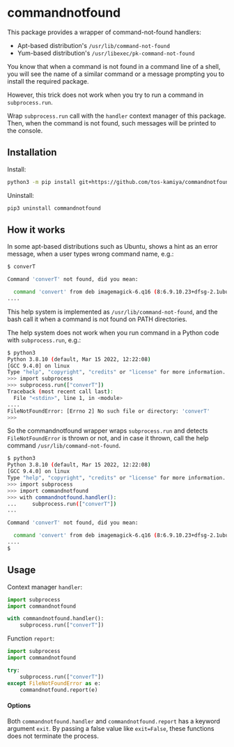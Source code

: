 # commandnotfound

This package provides a wrapper of command-not-found handlers:

* Apt-based distribution's `/usr/lib/command-not-found`
* Yum-based distribution's `/usr/libexec/pk-command-not-found`

You know that when a command is not found in a command line of a shell, you will see the name of a similar command or a message prompting you to install the required package.

However, this trick does not work when you try to run a command in `subprocess.run`.

Wrap `subprocess.run` call with the `handler` context manager of this package.
Then, when the command is not found, such messages will be printed to the console.

## Installation

Install:

```sh
python3 -m pip install git+https://github.com/tos-kamiya/commandnotfound.git
```

Uninstall:

```sh
pip3 uninstall commandnotfound
```

## How it works

In some apt-based distributions such as Ubuntu, shows a hint as an error message, when a user types wrong command name, e.g.:

```sh
$ converT

Command 'converT' not found, did you mean:

  command 'convert' from deb imagemagick-6.q16 (8:6.9.10.23+dfsg-2.1ubuntu11.4)
....
```

This help system is implemented as `/usr/lib/command-not-found`, and the bash call it when a command is not found on PATH directories.

The help system does not work when you run command in a Python code with `subprocess.run`, e.g.:

```sh
$ python3
Python 3.8.10 (default, Mar 15 2022, 12:22:08) 
[GCC 9.4.0] on linux
Type "help", "copyright", "credits" or "license" for more information.
>>> import subprocess 
>>> subprocess.run(["converT"])
Traceback (most recent call last):
  File "<stdin>", line 1, in <module>
....
FileNotFoundError: [Errno 2] No such file or directory: 'converT'
>>> 
```

So the commandnotfound wrapper wraps `subprocess.run` and detects `FileNotFoundError` is thrown or not, and in case it thrown, call the help command `/usr/lib/command-not-found`.

```sh
$ python3 
Python 3.8.10 (default, Mar 15 2022, 12:22:08) 
[GCC 9.4.0] on linux
Type "help", "copyright", "credits" or "license" for more information.
>>> import subprocess
>>> import commandnotfound
>>> with commandnotfound.handler():
...     subprocess.run(["converT"])
... 

Command 'converT' not found, did you mean:

  command 'convert' from deb imagemagick-6.q16 (8:6.9.10.23+dfsg-2.1ubuntu11.4)
....
$ 
```

## Usage

Context manager `handler`:

```python
import subprocess
import commandnotfound

with commandnotfound.handler():
    subprocess.run(["converT"])
```

Function `report`:

```python
import subprocess
import commandnotfound

try:
    subprocess.run(["converT"])
except FileNotFoundError as e:
    commandnotfound.report(e)
```

#### Options

Both `commandnotfound.handler` and `commandnotfound.report` has a keyword argument `exit`. By passing a false value like `exit=False`, these functions does not terminate the process.
